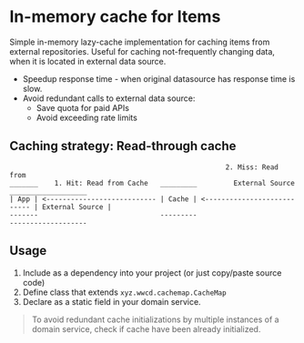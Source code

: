 # In-memory cache for Items

Simple in-memory lazy-cache implementation for caching items from external repositories.
Useful for caching not-frequently changing data, when it is located in external data source.
- Speedup response time - when original datasource has response time is slow.
- Avoid redundant calls to external data source:
  - Save quota for paid APIs
  - Avoid exceeding rate limits

## Caching strategy: Read-through cache
```text
                                                     2. Miss: Read from                                
_______    1. Hit: Read from Cache   _________         External Source      ___________________
| App | <--------------------------- | Cache | <--------------------------- | External Source |
-------                              ---------                              -------------------
```

## Usage
1. Include as a dependency into your project (or just copy/paste source code)
2. Define class that extends `xyz.wwcd.cachemap.CacheMap`
3. Declare as a static field in your domain service. 

> To avoid redundant cache initializations by multiple instances of a domain service, check if cache have been already initialized.
